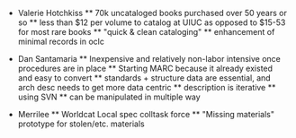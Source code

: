 * Valerie Hotchkiss
** 70k uncataloged books purchased over 50 years or so
** less than $12 per volume to catalog at UIUC as opposed to $15-53 for most rare books
** "quick & clean cataloging"
** enhancement of minimal records in oclc

* Dan Santamaria
** Inexpensive and relatively non-labor intensive once procedures are in place 
** Starting MARC because it already existed and easy to convert
** standards + structure data are essential, and arch desc needs to get more data centric
** description is iterative
** using SVN
** can be manipulated in multiple way

* Merrilee
** Worldcat Local spec colltask force
** "Missing materials" prototype for stolen/etc. materials
 
